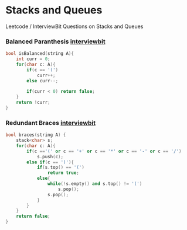 # Stacks and Queues
Leetcode / InterviewBit Questions on Stacks and Queues

### Balanced Paranthesis [interviewbit](https://www.interviewbit.com/problems/balanced-parantheses/)
```cpp
bool isBalanced(string A){
	int curr = 0;
	for(char c: A){
		if(c == '(')
			curr++;
		else curr--;
		
		if(curr < 0) return false;
	}
	return !curr;
}
```

### Redundant Braces [interviewbit](https://www.interviewbit.com/problems/redundant-braces/)
```cpp
bool braces(string A) {
	stack<char> s;
	for(char c: A){
		if(c =='(' or c == '+' or c == '*' or c == '-' or c == '/')
			s.push(c);
		else if(c == ')'){
			if(s.top() == '(')
				return true;
			else{
				while(!s.empty() and s.top() != '(')
					s.pop();
				s.pop();
			}
		}
	}
	return false;
}
```
